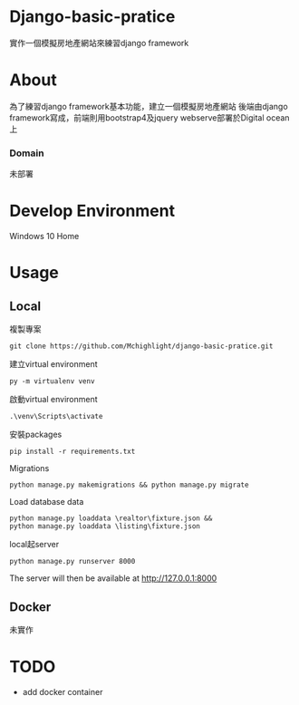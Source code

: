 # Django-basic-pratice
實作一個模擬房地產網站來練習django framework
# About
為了練習django framework基本功能，建立一個模擬房地產網站
後端由django framework寫成，前端則用bootstrap4及jquery
webserve部署於Digital ocean上
### Domain
未部署
# Develop Environment
Windows 10 Home
# Usage
## Local
複製專案
```
git clone https://github.com/Mchighlight/django-basic-pratice.git
```
建立virtual environment
```
py -m virtualenv venv
```
啟動virtual environment
```
.\venv\Scripts\activate
```
安裝packages
```
pip install -r requirements.txt
```
Migrations
```
python manage.py makemigrations && python manage.py migrate
```
Load database data 
```
python manage.py loaddata \realtor\fixture.json && 
python manage.py loaddata \listing\fixture.json 
```
local起server
```
python manage.py runserver 8000
```
The server will then be available at http://127.0.0.1:8000
## Docker
未實作
# TODO
* add docker container
